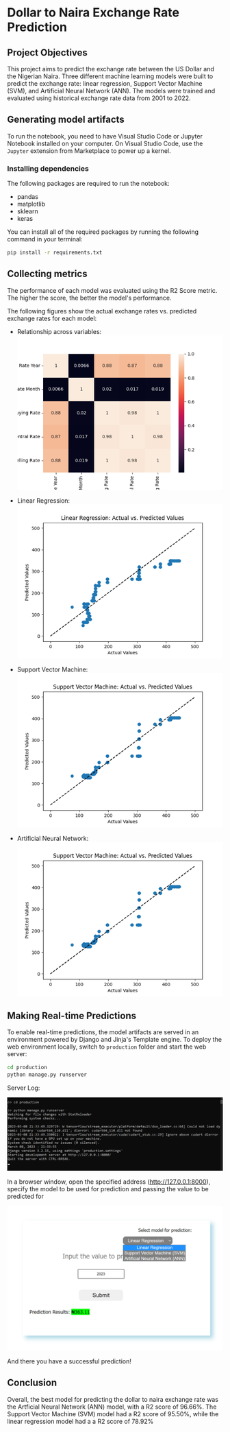# Dollar to Naira Exchange Rate Prediction

## Project Objectives
This project aims to predict the exchange rate between the US Dollar and the Nigerian Naira. Three different machine learning models were built to predict the exchange rate: linear regression, Support Vector Machine (SVM), and Artificial Neural Network (ANN). The models were trained and evaluated using historical exchange rate data from 2001 to 2022.

## Generating model artifacts
To run the notebook, you need to have Visual Studio Code or Jupyter Notebook installed on your computer. On Visual Studio Code, use the `Jupyter` extension from Marketplace to power up a kernel.

### Installing dependencies
The following packages are required to run the notebook:

- pandas
- matplotlib
- sklearn
- keras

You can install all of the required packages by running the following command in your terminal:

```sh
pip install -r requirements.txt
```

## Collecting metrics
The performance of each model was evaluated using the R2 Score metric. The higher the score, the better the model's performance.

The following figures show the actual exchange rates vs. predicted exchange rates for each model:

- Relationship across variables:
![Heatmap](assets/heatmap.png)

- Linear Regression:
![Linear Regression](assets/lr.png)

- Support Vector Machine:
![Support Vector Machine](assets/svm.png)

- Artificial Neural Network:
![ANN](assets/svm.png)

## Making Real-time Predictions
To enable real-time predictions, the model artifacts are served in an environment powered by Django and Jinja's Template engine. To deploy the web environment locally, switch to `production` folder and start the web server:

```sh
cd production
python manage.py runserver
```
Server Log:

![Server log](assets/server-log.png)

In a browser window, open the specified address (http://127.0.0.1:8000), specify the model to be used for prediction and passing the value to be predicted for

![Web Screenshot](assets/web-screenshot.png)

And there you have a successful prediction!

## Conclusion
Overall, the best model for predicting the dollar to naira exchange rate was the Artficial Neural Network (ANN) model, with a R2 score of 96.66%. The Support Vector Machine (SVM) model had a R2 score of 95.50%, while the linear regression model had a a R2 score of 78.92%
